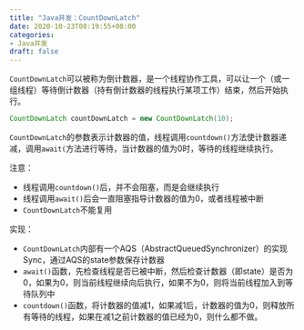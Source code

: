 ```yaml
---
title: "Java并发：CountDownLatch"
date: 2020-10-23T08:19:55+08:00
categories:
- Java并发
draft: false
---
```

`CountDownLatch`可以被称为倒计数器，是一个线程协作工具，可以让一个（或一组线程）等待倒计数器（持有倒计数器的线程执行某项工作）结束，然后开始执行。

```java
CountDownLatch countDownLatch = new CountDownLatch(10);
```

`CountDownLatch`的参数表示计数器的值，线程调用`countdown()`方法使计数器递减，调用`await(`方法进行等待，当计数器的值为0时，等待的线程继续执行。

注意：

- 线程调用`countdown()`后，并不会阻塞，而是会继续执行
- 线程调用`await()`后会一直阻塞指导计数器的值为0，或者线程被中断
- `CountDownLatch`不能复用

实现：

- `CountDownLatch`内部有一个AQS（AbstractQueuedSynchronizer）的实现Sync，通过AQS的state参数保存计数器
- `await()`函数，先检查线程是否已被中断，然后检查计数器（即state）是否为0，如果为0，则当前线程继续向后执行，如果不为0，则将当前线程加入到等待队列中
- `countdown()`函数，将计数器的值减1，如果减1后，计数器的值为0，则释放所有等待的线程，如果在减1之前计数器的值已经为0，则什么都不做。
